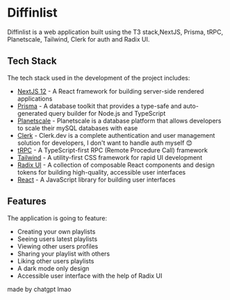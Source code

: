 # Diffinlist

Diffinlist is a web application built using the T3 stack,NextJS, Prisma, tRPC, Planetscale, Tailwind, Clerk for auth and Radix UI.

## Tech Stack

The tech stack used in the development of the project includes:

- [NextJS 12](https://nextjs.org/) - A React framework for building server-side rendered applications
- [Prisma](https://www.prisma.io/) - A database toolkit that provides a type-safe and auto-generated query builder for Node.js and TypeScript
- [Planetscale](https://react.dev/) - Planetscale is a database platform that allows developers to scale their mySQL databases with ease
- [Clerk](https://clerk.dev/) - Clerk.dev is a complete authentication and user management solution for developers, I don't want to handle auth myself 😊
- [tRPC](https://trpc.io/) - A TypeScript-first RPC (Remote Procedure Call) framework
- [Tailwind](https://tailwindcss.com/) - A utility-first CSS framework for rapid UI development
- [Radix UI](https://radix-ui.com/) - A collection of composable React components and design tokens for building high-quality, accessible user interfaces
- [React](https://react.dev/) - A JavaScript library for building user interfaces

## Features

The application is going to feature:

- Creating your own playlists
- Seeing users latest playlists
- Viewing other users profiles
- Sharing your playlist with others
- Liking other users playlists
- A dark mode only design
- Accessible user interface with the help of Radix UI

made by chatgpt lmao
